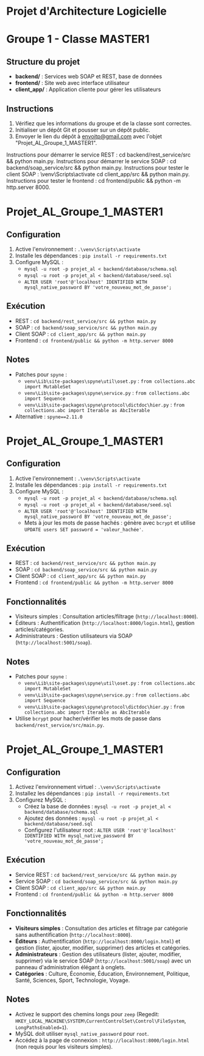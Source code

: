 # Projet d'Architecture Logicielle
# Groupe 1 - Classe MASTER1

## Structure du projet
- **backend/** : Services web SOAP et REST, base de données
- **frontend/** : Site web avec interface utilisateur
- **client_app/** : Application cliente pour gérer les utilisateurs

## Instructions
1. Vérifiez que les informations du groupe et de la classe sont correctes.
2. Initialiser un dépôt Git et pousser sur un dépôt public.
3. Envoyer le lien du dépôt à envoitp@gmail.com avec l'objet "Projet_AL_Groupe_1_MASTER1".


Instructions pour démarrer le service REST : cd backend/rest_service/src && python main.py.
Instructions pour démarrer le service SOAP : cd backend/soap_service/src && python main.py.
Instructions pour tester le client SOAP : 
    \venv\Scripts\activate
    cd client_app/src && python main.py.
Instructions pour tester le frontend : cd frontend/public && python -m http.server 8000.

# Projet_AL_Groupe_1_MASTER1
## Configuration
1. Active l'environnement : `.\venv\Scripts\activate`
2. Installe les dépendances : `pip install -r requirements.txt`
3. Configure MySQL :
   - `mysql -u root -p projet_al < backend/database/schema.sql`
   - `mysql -u root -p projet_al < backend/database/seed.sql`
   - `ALTER USER 'root'@'localhost' IDENTIFIED WITH mysql_native_password BY 'votre_nouveau_mot_de_passe';`
## Exécution
- REST : `cd backend/rest_service/src && python main.py`
- SOAP : `cd backend/soap_service/src && python main.py`
- Client SOAP : `cd client_app/src && python main.py`
- Frontend : `cd frontend/public && python -m http.server 8000`
## Notes
- Patches pour `spyne` :
  - `venv\Lib\site-packages\spyne\util\oset.py` : `from collections.abc import MutableSet`
  - `venv\Lib\site-packages\spyne\service.py` : `from collections.abc import Sequence`
  - `venv\Lib\site-packages\spyne\protocol\dictdoc\hier.py` : `from collections.abc import Iterable as AbcIterable`
- Alternative : `spyne==2.11.0`


# Projet_AL_Groupe_1_MASTER1
## Configuration
1. Active l'environnement : `.\venv\Scripts\activate`
2. Installe les dépendances : `pip install -r requirements.txt`
3. Configure MySQL :
   - `mysql -u root -p projet_al < backend/database/schema.sql`
   - `mysql -u root -p projet_al < backend/database/seed.sql`
   - `ALTER USER 'root'@'localhost' IDENTIFIED WITH mysql_native_password BY 'votre_nouveau_mot_de_passe';`
   - Mets à jour les mots de passe hachés : génère avec `bcrypt` et utilise `UPDATE users SET password = 'valeur_hachée'`.
## Exécution
- REST : `cd backend/rest_service/src && python main.py`
- SOAP : `cd backend/soap_service/src && python main.py`
- Client SOAP : `cd client_app/src && python main.py`
- Frontend : `cd frontend/public && python -m http.server 8000`
## Fonctionnalités
- Visiteurs simples : Consultation articles/filtrage (`http://localhost:8000`).
- Éditeurs : Authentification (`http://localhost:8000/login.html`), gestion articles/catégories.
- Administrateurs : Gestion utilisateurs via SOAP (`http://localhost:5001/soap`).
## Notes
- Patches pour `spyne` :
  - `venv\Lib\site-packages\spyne\util\oset.py` : `from collections.abc import MutableSet`
  - `venv\Lib\site-packages\spyne\service.py` : `from collections.abc import Sequence`
  - `venv\Lib\site-packages\spyne\protocol\dictdoc\hier.py` : `from collections.abc import Iterable as AbcIterable`
- Utilise `bcrypt` pour hacher/vérifier les mots de passe dans `backend/rest_service/src/main.py`.




# Projet_AL_Groupe_1_MASTER1

## Configuration
1. Activez l'environnement virtuel : `.\venv\Scripts\activate`
2. Installez les dépendances : `pip install -r requirements.txt`
3. Configurez MySQL :
   - Créez la base de données : `mysql -u root -p projet_al < backend/database/schema.sql`
   - Ajoutez des données : `mysql -u root -p projet_al < backend/database/seed.sql`
   - Configurez l'utilisateur root : `ALTER USER 'root'@'localhost' IDENTIFIED WITH mysql_native_password BY 'votre_nouveau_mot_de_passe';`

## Exécution
- Service REST : `cd backend/rest_service/src && python main.py`
- Service SOAP : `cd backend/soap_service/src && python main.py`
- Client SOAP : `cd client_app/src && python main.py`
- Frontend : `cd frontend/public && python -m http.server 8000`

## Fonctionnalités
- **Visiteurs simples** : Consultation des articles et filtrage par catégorie sans authentification (`http://localhost:8000`).
- **Éditeurs** : Authentification (`http://localhost:8000/login.html`) et gestion (lister, ajouter, modifier, supprimer) des articles et catégories.
- **Administrateurs** : Gestion des utilisateurs (lister, ajouter, modifier, supprimer) via le service SOAP (`http://localhost:5001/soap`) avec un panneau d'administration élégant à onglets.
- **Catégories** : Culture, Économie, Éducation, Environnement, Politique, Santé, Sciences, Sport, Technologie, Voyage.

## Notes
- Activez le support des chemins longs pour `zeep` (Regedit: `HKEY_LOCAL_MACHINE\SYSTEM\CurrentControlSet\Control\FileSystem`, `LongPathsEnabled=1`).
- MySQL doit utiliser `mysql_native_password` pour `root`.
- Accédez à la page de connexion : `http://localhost:8000/login.html` (non requis pour les visiteurs simples).